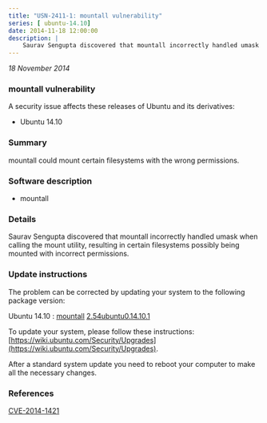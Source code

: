 ```yaml
---
title: "USN-2411-1: mountall vulnerability"
series: [ ubuntu-14.10]
date: 2014-11-18 12:00:00
description: |
    Saurav Sengupta discovered that mountall incorrectly handled umask when calling the mount utility, resulting in certain filesystems possibly being mounted with incorrect permissions. 
--- 
```

 
 

*18 November 2014*

### mountall vulnerability

A security issue affects these releases of Ubuntu and its derivatives:

* Ubuntu 14.10

### Summary

mountall could mount certain filesystems with the wrong permissions. 

### Software description

* mountall 

### Details

Saurav Sengupta discovered that mountall incorrectly handled umask when calling the mount utility, resulting in certain filesystems possibly being mounted with incorrect permissions. 

### Update instructions

The problem can be corrected by updating your system to the following package version:

Ubuntu 14.10
 : [mountall](https://launchpad.net/ubuntu/+source/mountall) <span> [2.54ubuntu0.14.10.1](https://launchpad.net/ubuntu/+source/mountall/2.54ubuntu0.14.10.1) </span> 

To update your system, please follow these instructions: [https://wiki.ubuntu.com/Security/Upgrades](https://wiki.ubuntu.com/Security/Upgrades).

After a standard system update you need to reboot your computer to make all the necessary changes. 

### References

 
 [CVE-2014-1421](http://people.ubuntu.com/~ubuntu-security/cve/CVE-2014-1421)
 

